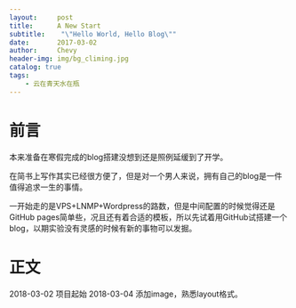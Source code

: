 ```yaml
---
layout:     post
title:      A New Start
subtitle:    "\"Hello World, Hello Blog\""
date:       2017-03-02
author:     Chevy
header-img: img/bg_climing.jpg
catalog: true
tags:
    - 云在青天水在瓶
---
```



# 前言

本来准备在寒假完成的blog搭建没想到还是照例延缓到了开学。

在简书上写作其实已经很方便了，但是对一个男人来说，拥有自己的blog是一件值得追求一生的事情。

一开始走的是VPS+LNMP+Wordpress的路数，但是中间配置的时候觉得还是GitHub pages简单些，况且还有着合适的模板，所以先试着用GitHub试搭建一个blog，以期实验没有灵感的时候有新的事物可以发掘。

# 正文

2018-03-02 项目起始
2018-03-04 添加image，熟悉layout格式。
